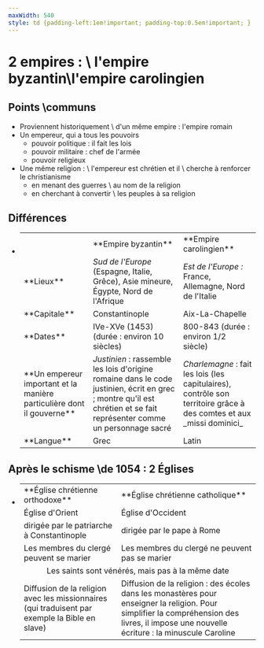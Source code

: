 ```yaml
---
maxWidth: 540
style: td {padding-left:1em!important; padding-top:0.5em!important; }
---
```


# 2 empires : \\ l'empire byzantin\\l'empire carolingien

## Points \\communs

- Proviennent historiquement \\ d'un même empire : l'empire romain
- Un empereur, qui a tous les pouvoirs
	- pouvoir politique : il fait les lois
	- pouvoir militaire : chef de l'armée
	- pouvoir religieux
-  Une même religion : \\ l'empereur est chrétien et il \\ cherche à renforcer le christianisme
	- en menant des guerres \\ au nom de la religion
	- en cherchant à convertir \\ les peuples à sa religion

## Différences

- <table><tr><td></td><td>**Empire byzantin**</td><td>**Empire carolingien**</td></tr><tr><td>**Lieux**</td><td><i>Sud de l'Europe</i> (Espagne, Italie, Grêce), Asie mineure, Égypte, Nord de l'Afrique</td><td><i>Est de l'Europe :</i> France, Allemagne, Nord de l'Italie</td></tr><tr><td>**Capitale**</td><td>Constantinople</td><td>Aix-La-Chapelle</td></tr><tr><td>**Dates**</td><td>IVe-XVe (1453) <br/>(durée : environ 10 siècles)</td><td>800-843 (durée : environ 1/2 siècle)</td></tr><tr><td>**Un empereur important et la manière particulière dont il gouverne**</td><td><i>Justinien</i> : rassemble les lois d'origine romaine dans le code justinien, écrit en grec ; montre qu'il est chrétien et se fait représenter comme un personnage sacré</td><td><i>Charlemagne</i> : fait les lois (les capitulaires), contrôle son territoire grâce à des comtes et aux _missi dominici_</td></tr><tr><td>**Langue**</td><td>Grec</td><td>Latin</td></tr></table>

## Après le schisme \\de 1054 : 2 Églises

- <table><tr><td>**Église chrétienne orthodoxe**</td><td>**Église chrétienne catholique**</td></tr><tr><td>Église d'Orient</td><td>Église d'Occident</td></tr><tr><td>dirigée par le patriarche à Constantinople</td><td>dirigée par le pape à Rome</td></tr><tr><td>Les membres du clergé peuvent se marier</td><td>Les membres du clergé ne peuvent pas se marier</td></tr><tr><td colspan="2" style="text-align:center">Les saints sont vénérés, mais pas à la même date</td><tr><td>Diffusion de la religion avec les missionnaires (qui traduisent par exemple la Bible en slave)</td><td>Diffusion de la religion : des écoles dans les monastères pour enseigner la religion. Pour simplifier la compréhension des livres, il impose une nouvelle écriture : la minuscule Caroline</td></tr></table>